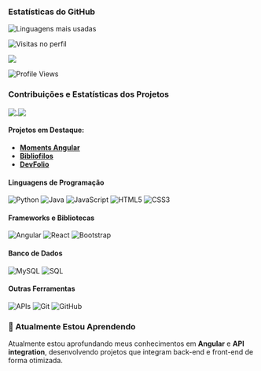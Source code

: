 ### Estatísticas do GitHub

![Linguagens mais usadas](https://github-readme-stats.vercel.app/api/top-langs/?username=lucasvieiraz&layout=compact&theme=dark)

![Visitas no perfil](https://komarev.com/ghpvc/?username=lucasvieiraz&color=blue)



<a href="https://github.com/lucasvieiraz">
  <img align="center" src="https://github-readme-stats.vercel.app/api?username=lucasvieiraz&show_icons=true&theme=dark&count_private=true" />
</a>

![Profile Views](https://komarev.com/ghpvc/?username=lucasvieiraz&color=blue)



### Contribuições e Estatísticas dos Projetos

<a href="https://github.com/lucasvieiraz">
  <img align="center" src="https://github-profile-summary-cards.vercel.app/api/cards/repos-per-language?username=lucasvieiraz&theme=dark" />
</a>

<a href="https://github.com/lucasvieiraz">
  <img align="center" src="https://github-profile-summary-cards.vercel.app/api/cards/productive-time?username=lucasvieiraz&theme=dark" />
</a>

#### Projetos em Destaque:
- [**Moments Angular**](https://github.com/lucasvieiraz/moments_angular)
- [**Bibliofilos**](https://github.com/lucasvieiraz/Bibliofilos)
- [**DevFolio**](https://github.com/lucasvieiraz/devfolio)




#### Linguagens de Programação
![Python](https://img.shields.io/badge/-Python-333?style=flat&logo=python)
![Java](https://img.shields.io/badge/-Java-333?style=flat&logo=java)
![JavaScript](https://img.shields.io/badge/-JavaScript-333?style=flat&logo=javascript)
![HTML5](https://img.shields.io/badge/-HTML5-333?style=flat&logo=html5)
![CSS3](https://img.shields.io/badge/-CSS3-333?style=flat&logo=css3)

#### Frameworks e Bibliotecas
![Angular](https://img.shields.io/badge/-Angular-333?style=flat&logo=angular)
![React](https://img.shields.io/badge/-React-333?style=flat&logo=react)
![Bootstrap](https://img.shields.io/badge/-Bootstrap-333?style=flat&logo=bootstrap)

#### Banco de Dados
![MySQL](https://img.shields.io/badge/-MySQL-333?style=flat&logo=mysql)
![SQL](https://img.shields.io/badge/-SQL-333?style=flat&logo=postgresql)

#### Outras Ferramentas
![APIs](https://img.shields.io/badge/-APIs-333?style=flat&logo=api)
![Git](https://img.shields.io/badge/-Git-333?style=flat&logo=git)
![GitHub](https://img.shields.io/badge/-GitHub-333?style=flat&logo=github)

### 🌱 Atualmente Estou Aprendendo
Atualmente estou aprofundando meus conhecimentos em **Angular** e **API integration**, desenvolvendo projetos que integram back-end e front-end de forma otimizada.

